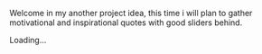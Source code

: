 Welcome in my another project idea, this time i will plan to gather motivational and inspirational quotes with good sliders behind.

Loading...